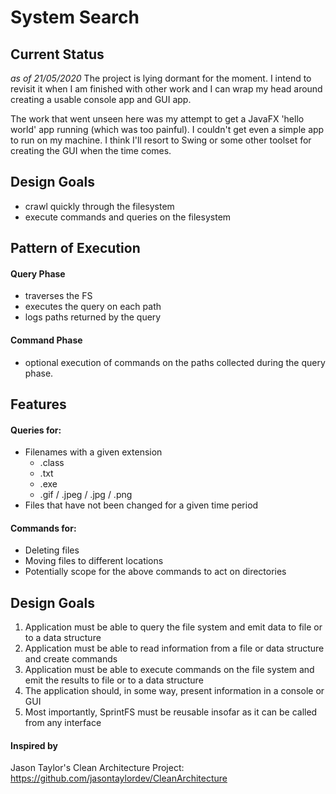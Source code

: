 # System Search

## Current Status
*as of 21/05/2020*
The project is lying dormant for the moment. I intend to revisit it when I am finished with other work and
I can wrap my head around creating a usable console app and GUI app.

The work that went unseen here was my attempt to get a JavaFX 'hello world' app running (which was too painful).
I couldn't get even a simple app to run on my machine.
I think I'll resort to Swing or some other toolset for creating the GUI when the time comes. 

## Design Goals
* crawl quickly through the filesystem
* execute commands and queries on the filesystem

## Pattern of Execution
#### Query Phase
* traverses the FS
* executes the query on each path 
* logs paths returned by the query
#### Command Phase
* optional execution of commands on the paths collected during the query phase.

## Features
#### Queries for:
* Filenames with a given extension
    * .class
    * .txt
    * .exe
    * .gif / .jpeg / .jpg / .png
* Files that have not been changed for a given time period

#### Commands for:
* Deleting files
* Moving files to different locations
* Potentially scope for the above commands to act on directories 

## Design Goals
1. Application must be able to query the file system and emit data to file or to a data structure
2. Application must be able to read information from a file or data structure and create commands
3. Application must be able to execute commands on the file system and emit the results to file or to a data structure
4. The application should, in some way, present information in a console or GUI
5. Most importantly, SprintFS must be reusable insofar as it can be called from any interface 

#### Inspired by
Jason Taylor's Clean Architecture Project: https://github.com/jasontaylordev/CleanArchitecture
